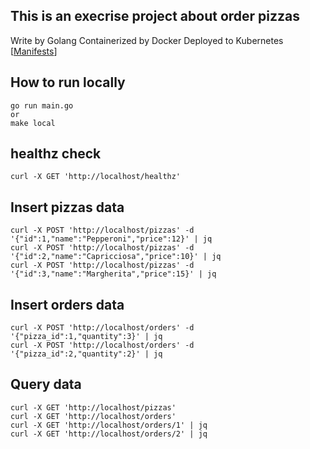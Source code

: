## This is an execrise project about order pizzas

Write by Golang
Containerized by Docker
Deployed to Kubernetes [[Manifests](https://github.com/wadexu007/geekbang_go/tree/main/httpserver3/k8s-mainfest)] 

## How to run locally
```
go run main.go
or  
make local
```


## healthz check
```
curl -X GET 'http://localhost/healthz'
```

## Insert pizzas data
```
curl -X POST 'http://localhost/pizzas' -d '{"id":1,"name":"Pepperoni","price":12}' | jq
curl -X POST 'http://localhost/pizzas' -d '{"id":2,"name":"Capricciosa","price":10}' | jq
curl -X POST 'http://localhost/pizzas' -d '{"id":3,"name":"Margherita","price":15}' | jq
```

## Insert orders data
```
curl -X POST 'http://localhost/orders' -d '{"pizza_id":1,"quantity":3}' | jq
curl -X POST 'http://localhost/orders' -d '{"pizza_id":2,"quantity":2}' | jq
```

## Query data
```
curl -X GET 'http://localhost/pizzas'
curl -X GET 'http://localhost/orders'
curl -X GET 'http://localhost/orders/1' | jq 
curl -X GET 'http://localhost/orders/2' | jq
```

